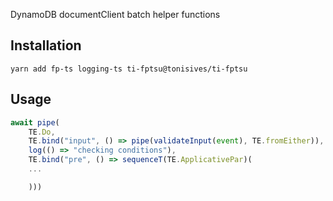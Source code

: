 DynamoDB documentClient batch helper functions

## Installation

```
yarn add fp-ts logging-ts ti-fptsu@tonisives/ti-fptsu
```

## Usage

```typescript
await pipe(
    TE.Do,
    TE.bind("input", () => pipe(validateInput(event), TE.fromEither)),
    log(() => "checking conditions"),
    TE.bind("pre", () => sequenceT(TE.ApplicativePar)(
    ...

    )))
```